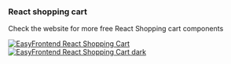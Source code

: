 ### React shopping cart

Check the website for more free React Shopping cart components

<a href="[[https://easyfrontend.com]" target="_blank">
  <img alt="EasyFrontend React Shopping Cart" src="https://assets.easyfrontend.com/uploads/resource-banner/8d32be3b-5c90-4c6a-9b7d-7f90ffcb7879.jpeg"/> </br>
  <img alt="EasyFrontend React Shopping Cart dark" src="https://assets.easyfrontend.com/uploads/resource-banner/7d19c3d4-362d-4cc9-9813-3ecd08533f7a.jpeg"/> </br>
</a>
